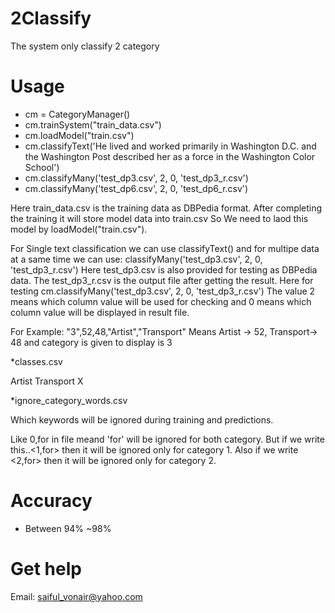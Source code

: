 # 2Classify

The system only classify 2 category

# Usage

* cm = CategoryManager()
* cm.trainSystem("train_data.csv")
* cm.loadModel("train.csv")
* cm.classifyText('He lived and worked primarily in Washington D.C. and the Washington Post described her as a force in the Washington Color School')
* cm.classifyMany('test_dp3.csv', 2, 0, 'test_dp3_r.csv')
* cm.classifyMany('test_dp6.csv', 2, 0, 'test_dp6_r.csv')

Here train_data.csv is the training data as DBPedia format. After completing the training it will store model data into train.csv
So We need to laod this model by loadModel("train.csv").

For Single text classification we can use classifyText() and for multipe data at a same time we can use: classifyMany('test_dp3.csv', 2, 0, 'test_dp3_r.csv')
Here test_dp3.csv is also provided for testing as DBPedia data. The test_dp3_r.csv is the output file after getting the result.
Here for testing cm.classifyMany('test_dp3.csv', 2, 0, 'test_dp3_r.csv') The value 2 means which column value will be used for checking and 0 means which column value will be displayed in result file.

For Example:
"3",52,48,"Artist","Transport"
Means Artist -> 52, Transport-> 48 and category is given to display is 3


*classes.csv

Artist
Transport
X

*ignore_category_words.csv

Which keywords will be ignored during training and predictions.

Like 0,for in file meand 'for' will be ignored for both category. But if we write this..<1,for> then it will be ignored only for category 1.
Also if we write <2,for> then it will be ignored only for category 2.

# Accuracy

* Between 94% ~98%

# Get help

Email: saiful_vonair@yahoo.com
